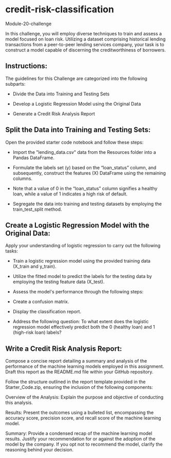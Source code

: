 # credit-risk-classification
Module-20-challenge


In this challenge, you will employ diverse techniques to train and assess a model focused on loan risk. Utilizing a dataset comprising historical lending transactions from a peer-to-peer lending services company, your task is to construct a model capable of discerning the creditworthiness of borrowers.
## Instructions:
The guidelines for this Challenge are categorized into the following subparts:

* Divide the Data into Training and Testing Sets

* Develop a Logistic Regression Model using the Original Data

* Generate a Credit Risk Analysis Report
## Split the Data into Training and Testing Sets:
Open the provided starter code notebook and follow these steps:

* Import the "lending_data.csv" data from the Resources folder into a Pandas DataFrame.

* Formulate the labels set (y) based on the “loan_status” column, and subsequently, construct the features (X) DataFrame using the remaining columns.

* Note that a value of 0 in the “loan_status” column signifies a healthy loan, while a value of 1 indicates a high risk of default.

* Segregate the data into training and testing datasets by employing the train_test_split method.
## Create a Logistic Regression Model with the Original Data:
Apply your understanding of logistic regression to carry out the following tasks:

* Train a logistic regression model using the provided training data (X_train and y_train).

* Utilize the fitted model to predict the labels for the testing data by employing the testing feature data (X_test).

* Assess the model's performance through the following steps:

* Create a confusion matrix.
* Display the classification report.
* Address the following question: To what extent does the logistic regression model effectively predict both the 0 (healthy loan) and 1 (high-risk loan) labels?
## Write a Credit Risk Analysis Report:
Compose a concise report detailing a summary and analysis of the performance of the machine learning models employed in this assignment. Draft this report as the README.md file within your GitHub repository.

Follow the structure outlined in the report template provided in the Starter_Code.zip, ensuring the inclusion of the following components:

Overview of the Analysis:
Explain the purpose and objective of conducting this analysis.

Results:
Present the outcomes using a bulleted list, encompassing the accuracy score, precision score, and recall score of the machine learning model.

Summary:
Provide a condensed recap of the machine learning model results. Justify your recommendation for or against the adoption of the model by the company. If you opt not to recommend the model, clarify the reasoning behind your decision.